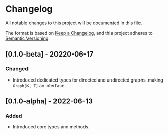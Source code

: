 # Changelog

All notable changes to this project will be documented in this file.

The format is based on [Keep a Changelog](https://keepachangelog.com/en/1.0.0/),
and this project adheres to [Semantic Versioning](https://semver.org/spec/v2.0.0.html).

## [0.1.0-beta] - 20220-06-17

### Changed
* Introduced dedicated types for directed and undirected graphs, making `Graph[K, T]` an interface.

## [0.1.0-alpha] - 2022-06-13

### Added
* Introduced core types and methods.

